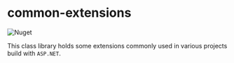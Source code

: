 # common-extensions

![Nuget](https://img.shields.io/nuget/v/DNS.CommonExtensions)

This class library holds some extensions commonly used in various projects build with `ASP.NET`.